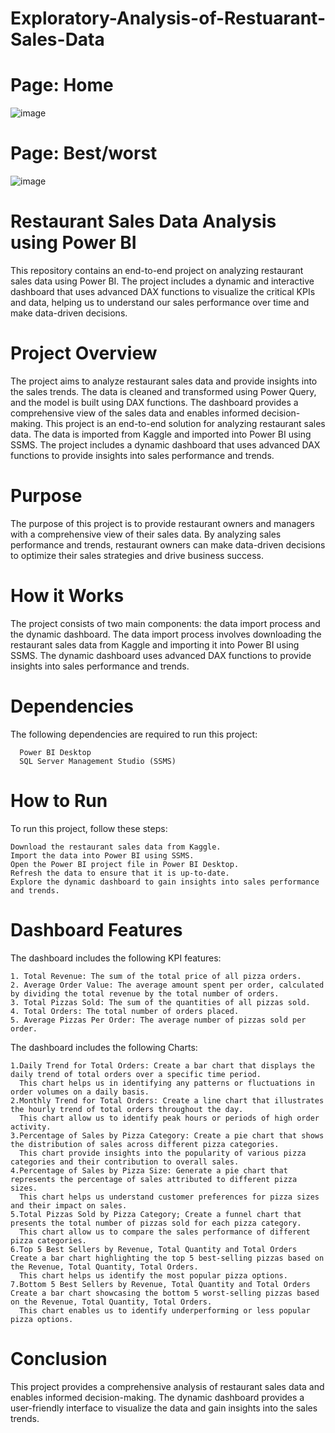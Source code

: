 # Exploratory-Analysis-of-Restuarant-Sales-Data

# Page: Home
![image](https://github.com/MohitGangwar7/Exploratory-Analysis-of-Restuarant-Sales-Data/assets/157283590/9d54caa5-65a3-4a2e-9a54-bd13557b9ee2)

# Page: Best/worst 
![image](https://github.com/MohitGangwar7/Exploratory-Analysis-of-Restuarant-Sales-Data/assets/157283590/94ccb552-751b-4d4f-8bb9-3f955c9116c2)

# Restaurant Sales Data Analysis using Power BI
  This repository contains an end-to-end project on analyzing restaurant sales data using Power BI. The project includes a dynamic and interactive dashboard that uses advanced DAX functions to visualize the critical KPIs and data, helping us to understand our sales performance over time and make data-driven decisions.

# Project Overview
  The project aims to analyze restaurant sales data and provide insights into the sales trends. The data is cleaned and transformed using Power Query, and the model is built using DAX functions. The dashboard provides a comprehensive view of the sales data and enables informed decision-making.
    This project is an end-to-end solution for analyzing restaurant sales data. The data is imported from Kaggle and imported into Power BI using SSMS. The project includes a dynamic dashboard that uses advanced DAX functions to provide insights into sales performance and trends.

# Purpose
  The purpose of this project is to provide restaurant owners and managers with a comprehensive view of their sales data. By analyzing sales performance and trends, restaurant owners can make data-driven decisions to optimize their sales strategies and drive business success.

# How it Works
The project consists of two main components: the data import process and the dynamic dashboard. The data import process involves downloading the restaurant sales data from Kaggle and importing it into Power BI using SSMS. The dynamic dashboard uses advanced DAX functions to provide insights into sales performance and trends.

# Dependencies
  The following dependencies are required to run this project:
  
      Power BI Desktop
      SQL Server Management Studio (SSMS)

# How to Run
 To run this project, follow these steps:
 
    Download the restaurant sales data from Kaggle.
    Import the data into Power BI using SSMS.
    Open the Power BI project file in Power BI Desktop.
    Refresh the data to ensure that it is up-to-date.
    Explore the dynamic dashboard to gain insights into sales performance and trends.

# Dashboard Features
The dashboard includes the following KPI features:

    1. Total Revenue: The sum of the total price of all pizza orders.
    2. Average Order Value: The average amount spent per order, calculated by dividing the total revenue by the total number of orders.
    3. Total Pizzas Sold: The sum of the quantities of all pizzas sold.
    4. Total Orders: The total number of orders placed.
    5. Average Pizzas Per Order: The average number of pizzas sold per order.
      
The dashboard includes the following Charts:

    1.Daily Trend for Total Orders: Create a bar chart that displays the daily trend of total orders over a specific time period. 
      This chart helps us in identifying any patterns or fluctuations in order volumes on a daily basis. 
    2.Monthly Trend for Total Orders: Create a line chart that illustrates the hourly trend of total orders throughout the day. 
      This chart allow us to identify peak hours or periods of high order activity. 
    3.Percentage of Sales by Pizza Category: Create a pie chart that shows the distribution of sales across different pizza categories. 
      This chart provide insights into the popularity of various pizza categories and their contribution to overall sales.
    4.Percentage of Sales by Pizza Size: Generate a pie chart that represents the percentage of sales attributed to different pizza sizes. 
      This chart helps us understand customer preferences for pizza sizes and their impact on sales. 
    5.Total Pizzas Sold by Pizza Category; Create a funnel chart that presents the total number of pizzas sold for each pizza category. 
      This chart allow us to compare the sales performance of different pizza categories. 
    6.Top 5 Best Sellers by Revenue, Total Quantity and Total Orders Create a bar chart highlighting the top 5 best-selling pizzas based on the Revenue, Total Quantity, Total Orders. 
      This chart helps us identify the most popular pizza options. 
    7.Bottom 5 Best Sellers by Revenue, Total Quantity and Total Orders Create a bar chart showcasing the bottom 5 worst-selling pizzas based on the Revenue, Total Quantity, Total Orders. 
      This chart enables us to identify underperforming or less popular pizza options.

# Conclusion
This project provides a comprehensive analysis of restaurant sales data and enables informed decision-making. The dynamic dashboard provides a user-friendly interface to visualize the data and gain insights into the sales trends.
